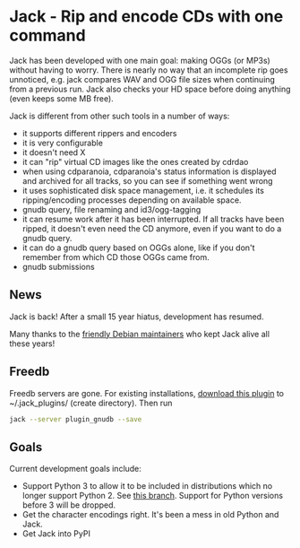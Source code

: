 # Jack - Rip and encode CDs with one command

Jack has been developed with one main goal: making OGGs (or MP3s)
without having to worry. There is nearly no way that an incomplete rip
goes unnoticed, e.g. jack compares WAV and OGG file sizes when
continuing from a previous run. Jack also checks your HD space before
doing anything (even keeps some MB free).

Jack is different from other such tools in a number of ways:
- it supports different rippers and encoders
- it is very configurable
- it doesn't need X
- it can "rip" virtual CD images like the ones created by cdrdao
- when using cdparanoia, cdparanoia's status information is displayed and archived for all tracks, so you can see if something went wrong
- it uses sophisticated disk space management, i.e. it schedules its ripping/encoding processes depending on available space.
- gnudb query, file renaming and id3/ogg-tagging
- it can resume work after it has been interrupted. If all tracks have been ripped, it doesn't even need the CD anymore, even if you want to do a gnudb query.
- it can do a gnudb query based on OGGs alone, like if you don't remember from which CD those OGGs came from.
- gnudb submissions

## News

Jack is back! After a small 15 year hiatus, development has resumed.

Many thanks to the [friendly Debian maintainers](https://github.com/zzarne/jack/blob/master/debian/copyright) who kept Jack alive all these years!

## Freedb

Freedb servers are gone. For existing installations, [download this plugin](https://github.com/zzarne/jack/raw/master/jack_plugin_gnudb.py)
to ~/.jack_plugins/ (create directory). Then run
```bash
jack --server plugin_gnudb --save
```
## Goals

Current development goals include:
- Support Python 3 to allow it to be included in distributions which no longer support Python 2. See [this branch](https://github.com/zzarne/jack/tree/port-python3). Support for Python versions before 3 will be dropped.
- Get the character encodings right. It's been a mess in old Python and Jack.
- Get Jack into PyPI
